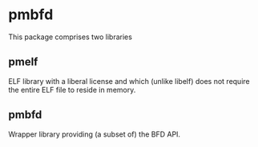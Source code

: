 # pmbfd
This package comprises two libraries
## pmelf
ELF library with a liberal license and which (unlike libelf) does not require the entire ELF file to reside in memory.
## pmbfd
Wrapper library providing (a subset of) the BFD API.
